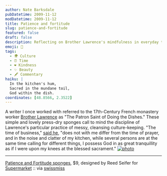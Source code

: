 ```yaml
---
author: Nate Barksdale
pubDatetime: 2009-11-12
modDatetime: 2009-11-12
title: Patience and fortitude
slug: patience-and-fortitude
featured: false
draft: false
description: Reflecting on Brother Lawrence's mindfulness in everyday tasks, like dishwashing, and the beauty of simplicity in our routine.
emoji: 🧽
tags:
  - 🌍 Culture
  - ⏰ Time
  - ❤️ Kindness
  - ✨ Beauty
  - 🖋️ Commentary
haiku: |
  In the kitchen's hum,  
  Sacred in the mundane toil,  
  God within the dish.
coordinates: [48.8566, 2.3522]
---
```


A writer I once worked with referred to the 17th-Century French monastery worker [Brother Lawrence](http://en.wikipedia.org/wiki/Brother_Lawrence) as "The Patron Saint of Doing the Dishes." These simple and lovely press-dry sponges call to mind the discipline of Lawrence's particular practice of messy, cleansing culture-keeping. "The time of business," [said he](http://books.google.com/books?id=5CY3AAAAMAAJ&dq=brother+lawrence+site:books.google.com&printsec=frontcover&source=bl&ots=9afzhrTMgB&sig=iLL9vwOkSmLrAKJ3hLEWtvx6acg&hl=en&ei=LVz8Sv6EA4K6swOF7YSPAQ&sa=X&oi=book_result&ct=result&resnum=1&ved=0CAgQ6AEwAA#v=snippet&q=kitchen&f=false), "does not with me differ from the time of prayer, and in the noise and clatter of my kitchen, while several persons are at the same time calling for different things, I possess God in as great tranquillity as if I were upon my knees at the blessed sacrament." [![photo](http://culture-making.com/media/sponges.jpg)](http://supermarkethq.com/product/sponges)

---

[Patience and Fortitude sponges](http://supermarkethq.com/product/sponges), $9, designed by Reed Seifer for [Supermarket](http://supermarkethq.com/product/sponges) :: via [swissmiss](http://web.archive.org/web/20241212042407/https://www.swiss-miss.com/2009/11/patience-fortitude.html)
